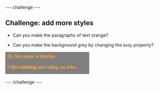 \--- challenge \---

## Challenge: add more styles

+ Can you make the paragraphs of text orange?

+ Can you make the background grey by changing the `body` property?

![screenshot](images/birthday-more-style.png)

\--- /challenge \---
